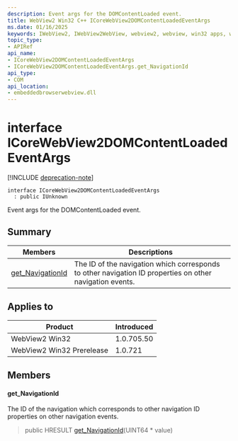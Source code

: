 ```yaml
---
description: Event args for the DOMContentLoaded event.
title: WebView2 Win32 C++ ICoreWebView2DOMContentLoadedEventArgs
ms.date: 01/16/2025
keywords: IWebView2, IWebView2WebView, webview2, webview, win32 apps, win32, edge, ICoreWebView2, ICoreWebView2Controller, browser control, edge html, ICoreWebView2DOMContentLoadedEventArgs
topic_type: 
- APIRef
api_name:
- ICoreWebView2DOMContentLoadedEventArgs
- ICoreWebView2DOMContentLoadedEventArgs.get_NavigationId
api_type:
- COM
api_location:
- embeddedbrowserwebview.dll
---
```


# interface ICoreWebView2DOMContentLoadedEventArgs

[!INCLUDE [deprecation-note](../includes/deprecation-note.md)]

```
interface ICoreWebView2DOMContentLoadedEventArgs
  : public IUnknown
```

Event args for the DOMContentLoaded event.

## Summary

 Members                        | Descriptions
--------------------------------|---------------------------------------------
[get_NavigationId](#get_navigationid) | The ID of the navigation which corresponds to other navigation ID properties on other navigation events.

## Applies to

Product                         | Introduced
--------------------------------|---------------------------------------------
WebView2 Win32            |    1.0.705.50
WebView2 Win32 Prerelease |    1.0.721

## Members

#### get_NavigationId

The ID of the navigation which corresponds to other navigation ID properties on other navigation events.

> public HRESULT [get_NavigationId](#get_navigationid)(UINT64 * value)


